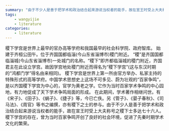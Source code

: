 ```yaml
---
summary: "由于不少人是善于把学术和政治结合起来游说当权者的能手，故在宣王时受上大夫称号之稷下士多达七十六人。稷下学宫的存在，曾为当时百家争鸣开创了良好的社会环境，促进了先秦时期学术文化的繁荣"
tags:
    - wangyijie
    - literature
categories:
    - literature
---
```

稷下学宫是世界上最早的官办高等学府和我国最早的社会科学院、政府智库。 始建于齐桓公田午。位于齐国国都临淄(今山东省淄博市)稷门附近。
“稷”是齐国国都临淄城(今山东省淄博市)一处城门的名称。“稷下”即齐都临淄城的稷门附近，齐国君主在此设立学宫。故因学宫地处稷门附近而得名为“稷下学宫”(这与东汉时期的“鸿都门学”得名由来相同)。
稷下学宫是世界上第一所由官方举办、私家主持的特殊形式的高等学府。中国学术思想史上这场不可多见、蔚为壮观的“百家争鸣”，是以齐国稷下学宫为中心的，官学为黄老之学。它作为当时百家学术争鸣的中心园地，有力地促成了天下学术争鸣局面的形成。
在此期间，学术著作相继问世。有《宋子》、《田子》、《蜗子》、《捷子》等，今已亡佚。另《管子》、《晏子春秋》、《司马法》、《周官》等书之编撰，亦有稷下之士的参与。由于不少人是善于把学术和政治结合起来游说当权者的能手，故在宣王时受上大夫称号之稷下士多达七十六人。稷下学宫的存在，曾为当时百家争鸣开创了良好的社会环境，促进了先秦时期学术文化的繁荣。
